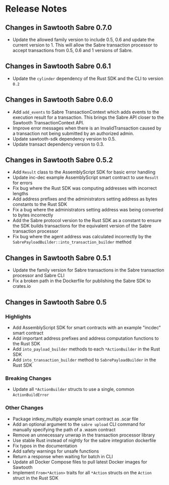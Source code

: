 # Release Notes

## Changes in Sawtooth Sabre 0.7.0

* Update the allowed family version to include 0.5, 0.6 and update the current
  version to 1. This will allow the Sabre transaction processor to accept
  transactions from 0.5, 0.6 and 1 versions of Sabre.

## Changes in Sawtooth Sabre 0.6.1

* Update the `cylinder` dependency of the Rust SDK and the CLI to version `0.2`

## Changes in Sawtooth Sabre 0.6.0

* Add `add_events` to Sabre TransactionContext which adds events to  the
  execution result for a transaction. This brings the Sabre API closer to the
  Sawtooth TransactionContext API.
* Improve error messages when there is an InvalidTransaction caused by a
  transaction not being submitted by an authorized admin.
* Update sawtooth-sdk dependency version to 0.5.
* Update transact dependency version to 0.3.

## Changes in Sawtooth Sabre 0.5.2

* Add `Result` class to the AssemblyScript SDK for basic error handling
* Update inc-dec example AssemblyScript smart contract to use `Result` for
  errors
* Fix bug where the Rust SDK was computing addresses with incorrect lengths
* Add address prefixes and the administrators setting address as bytes constants
  to the Rust SDK
* Fix a bug where the administrators setting address was being converted to
  bytes incorrectly
* Add the Sabre protocol version to the Rust SDK as a constant to ensure the SDK
  builds transactions for the equivalent version of the Sabre transaction
  processor
* Fix bug where the agent address was calculated incorrectly by the
  `SabrePayloadBuilder::into_transaction_builder` method

## Changes in Sawtooth Sabre 0.5.1

* Update the family version for Sabre transactions in the Sabre transaction
  processor and Sabre CLI
* Fix a broken path in the Dockerfile for publishing the Sabre SDK to crates.io

## Changes in Sawtooth Sabre 0.5

### Highlights

* Add AssemblyScript SDK for smart contracts with an example "incdec" smart
  contract
* Add important address prefixes and address computation functions to the Rust
  SDK
* Add `into_payload_builder` methods to each `*ActionBuilder` in the Rust SDK
* Add `into_transaction_builder` method to `SabrePayloadBuilder` in the Rust SDK

### Breaking Changes

* Update all `*ActionBuilder` structs to use a single, common `ActionBuildError`

### Other Changes
* Package intkey_multiply example smart contract as .scar file
* Add an optional argument to the `sabre upload` CLI command for manually
  specifying the path of a .wasm contract
* Remove an unnecessary unwrap in the transaction processor library
* Use stable Rust instead of nightly for the sabre integration dockerfile
* Fix typos in the documentation
* Add safety warnings for unsafe functions
* Return a response when waiting for batch in CLI
* Update all Docker Compose files to pull latest Docker images for Sawtooth
* Implement `From<*Action>` traits for all `*Action` structs on the `Action`
  struct in the Rust SDK
